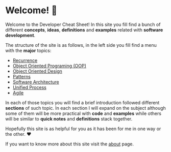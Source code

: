 # Welcome! 🥳

Welcome to the Developer Cheat Sheet! In this site you fill find a bunch of different **concepts**, **ideas**, **definitions** and **examples** related with **software development**.

The structure of the site is as follows, in the left side you fill find a menu with the **major** topics:

- [Recurrence](./recurrence/)
- [Object Oriented Programing (OOP)](./oop/)
- [Object Oriented Design](./ood/)
- [Patterns](./patterns/)
- [Software Architecture](./software-architecture/)
- [Unified Process](./unified-process/)
- [Agile](./agile/)

In each of those topics you will find a brief introduction followed different **sections** of such topic. In each section I will expand on the subject although some of them will be more practical with **code** and **examples** while others will be similar to **quick notes** and **definitions** stack together.

Hopefully this site is as helpful for you as it has been for me in one way or the other. ❤️

If you want to know more about this site visit the [about](./about/) page.

